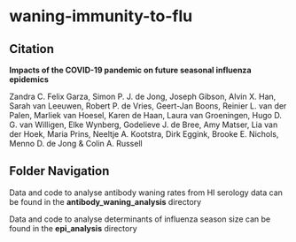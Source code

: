 # waning-immunity-to-flu

## Citation

**Impacts of the COVID-19 pandemic on future seasonal influenza epidemics**

Zandra C. Felix Garza, Simon P. J. de Jong, Joseph Gibson, Alvin X. Han, Sarah van Leeuwen, Robert P. de Vries, Geert-Jan Boons, Reinier L. van der Palen, Marliek van Hoesel, Karen de Haan, Laura van Groeningen, Hugo D. G. van Willigen, Elke Wynberg, Godelieve J. de Bree, Amy Matser, Lia van der Hoek, Maria Prins, Neeltje A. Kootstra, Dirk Eggink, Brooke E. Nichols, Menno D. de Jong & Colin A. Russell

## Folder Navigation

Data and code to analyse antibody waning rates from HI serology data can be found in the **antibody_waning_analysis** directory

Data and code to analyse determinants of influenza season size can be found in the **epi_analysis** directory
